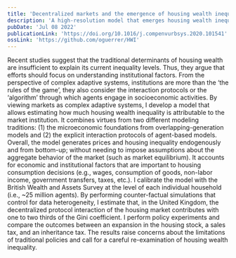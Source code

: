 ```yaml
---
title: 'Decentralized markets and the emergence of housing wealth inequality'
description: 'A high-resolution model that emerges housing wealth inequality endogenously and allows estimating the effect of the market institution.'
pubDate: 'Jul 08 2022'
publicationLink: 'https://doi.org/10.1016/j.compenvurbsys.2020.101541'
ossLink: 'https://github.com/oguerrer/HWI'
---
```


Recent studies suggest that the traditional determinants of housing wealth are insufficient to explain its current inequality levels. Thus, they argue that efforts should focus on understanding institutional factors. From the perspective of complex adaptive systems, institutions are more than the ‘the rules of the game’, they also consider the interaction protocols or the ‘algorithm’ through which agents engage in socioeconomic activities. By viewing markets as complex adaptive systems, I develop a model that allows estimating how much housing wealth inequality is attributable to the market institution. It combines virtues from two different modeling traditions: (1) the microeconomic foundations from overlapping-generation models and (2) the explicit interaction protocols of agent-based models. Overall, the model generates prices and housing inequality endogenously and from bottom-up; without needing to impose assumptions about the aggregate behavior of the market (such as market equilibrium). It accounts for economic and institutional factors that are important to housing consumption decisions (e.g., wages, consumption of goods, non-labor income, government transfers, taxes, etc.). I calibrate the model with the British Wealth and Assets Survey at the level of each individual household (i.e., ~25 million agents). By performing counter-factual simulations that control for data heterogeneity, I estimate that, in the United Kingdom, the decentralized protocol interaction of the housing market contributes with one to two thirds of the Gini coefficient. I perform policy experiments and compare the outcomes between an expansion in the housing stock, a sales tax, and an inheritance tax. The results raise concerns about the limitations of traditional policies and call for a careful re-examination of housing wealth inequality.